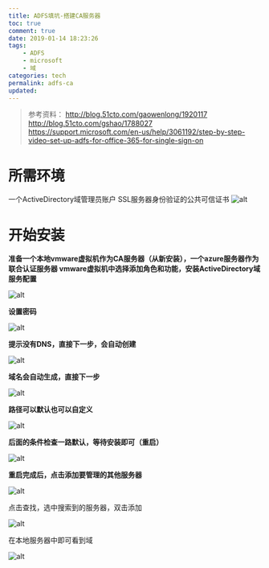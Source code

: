 ```yaml
---
title: ADFS填坑-搭建CA服务器
toc: true
comment: true
date: 2019-01-14 18:23:26
tags:
	- ADFS
	- microsoft
	- 域
categories: tech
permalink: adfs-ca
updated:
---
```


> 参考资料：
> http://blog.51cto.com/gaowenlong/1920117
> http://blog.51cto.com/gshao/1788027
> https://support.microsoft.com/en-us/help/3061192/step-by-step-video-set-up-adfs-for-office-365-for-single-sign-on
<!-- more -->

# 所需环境
一个ActiveDirectory域管理员账户
SSL服务器身份验证的公共可信证书
![alt](https://tedioreleeblog.pek3b.qingstor.com/adfs/1.png)

# 开始安装

**准备一个本地vmware虚拟机作为CA服务器（从新安装），一个azure服务器作为联合认证服务器
vmware虚拟机中选择添加角色和功能，安装ActiveDirectory域服务配置**

![alt](https://tedioreleeblog.pek3b.qingstor.com/adfs/2.png)

**设置密码**

![alt](https://tedioreleeblog.pek3b.qingstor.com/adfs/3.png)

**提示没有DNS，直接下一步，会自动创建**

![alt](https://tedioreleeblog.pek3b.qingstor.com/adfs/4.png)

**域名会自动生成，直接下一步**

![alt](https://tedioreleeblog.pek3b.qingstor.com/adfs/5.png)

**路径可以默认也可以自定义**

![alt](https://tedioreleeblog.pek3b.qingstor.com/adfs/6.png)

**后面的条件检查一路默认，等待安装即可（重启）**

![alt](https://tedioreleeblog.pek3b.qingstor.com/adfs/7.png)

**重启完成后，点击添加要管理的其他服务器**

![alt](https://tedioreleeblog.pek3b.qingstor.com/adfs/8.png)

点击查找，选中搜索到的服务器，双击添加

![alt](https://tedioreleeblog.pek3b.qingstor.com/adfs/9.png)

在本地服务器中即可看到域

![alt](https://tedioreleeblog.pek3b.qingstor.com/adfs/10.png)